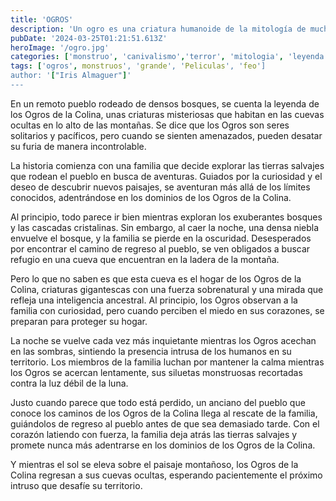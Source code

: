 ```yaml
---
title: 'OGROS'
description: 'Un ogro es una criatura humanoide de la mitología de muchos países. Aparece en algunos cuentos de hadas, en los que suele alimentarse de personas, especialmente niños. La frase: «Huelo a carne fresca» es propia de los ogros desde que Perrault publicó el cuento de Pulgarcito en 1697 en su libro Cuentos de antaño.'
pubDate: '2024-03-25T01:21:51.613Z'
heroImage: '/ogro.jpg'
categories: ['monstruo', 'canivalismo','terror', 'mitologia', 'leyenda']
tags: ['ogros', monstruos', 'grande', 'Peliculas', 'feo']
author: '["Iris Almaguer"]'
---
```


En un remoto pueblo rodeado de densos bosques, se cuenta la leyenda de los Ogros de la Colina, unas criaturas misteriosas que habitan en las cuevas ocultas en lo alto de las montañas. Se dice que los Ogros son seres solitarios y pacíficos, pero cuando se sienten amenazados, pueden desatar su furia de manera incontrolable.

La historia comienza con una familia que decide explorar las tierras salvajes que rodean el pueblo en busca de aventuras. Guiados por la curiosidad y el deseo de descubrir nuevos paisajes, se aventuran más allá de los límites conocidos, adentrándose en los dominios de los Ogros de la Colina.

Al principio, todo parece ir bien mientras exploran los exuberantes bosques y las cascadas cristalinas. Sin embargo, al caer la noche, una densa niebla envuelve el bosque, y la familia se pierde en la oscuridad. Desesperados por encontrar el camino de regreso al pueblo, se ven obligados a buscar refugio en una cueva que encuentran en la ladera de la montaña.

Pero lo que no saben es que esta cueva es el hogar de los Ogros de la Colina, criaturas gigantescas con una fuerza sobrenatural y una mirada que refleja una inteligencia ancestral. Al principio, los Ogros observan a la familia con curiosidad, pero cuando perciben el miedo en sus corazones, se preparan para proteger su hogar.

La noche se vuelve cada vez más inquietante mientras los Ogros acechan en las sombras, sintiendo la presencia intrusa de los humanos en su territorio. Los miembros de la familia luchan por mantener la calma mientras los Ogros se acercan lentamente, sus siluetas monstruosas recortadas contra la luz débil de la luna.

Justo cuando parece que todo está perdido, un anciano del pueblo que conoce los caminos de los Ogros de la Colina llega al rescate de la familia, guiándolos de regreso al pueblo antes de que sea demasiado tarde. Con el corazón latiendo con fuerza, la familia deja atrás las tierras salvajes y promete nunca más adentrarse en los dominios de los Ogros de la Colina.

Y mientras el sol se eleva sobre el paisaje montañoso, los Ogros de la Colina regresan a sus cuevas ocultas, esperando pacientemente el próximo intruso que desafíe su territorio.